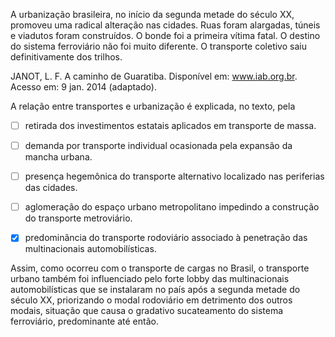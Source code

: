 

A urbanização brasileira, no início da segunda metade do século XX, promoveu uma radical alteração nas cidades. Ruas foram alargadas, túneis e viadutos foram construídos. O bonde foi a primeira vítima fatal. O destino do sistema ferroviário não foi muito diferente. O transporte coletivo saiu definitivamente dos trilhos.

JANOT, L. F. A caminho de Guaratiba. Disponível em: www.iab.org.br. Acesso em: 9 jan. 2014 (adaptado).

A relação entre transportes e urbanização é explicada, no texto, pela



- [ ] retirada dos investimentos estatais aplicados em transporte de massa.
- [ ] demanda por transporte individual ocasionada pela expansão da mancha urbana.
- [ ] presença hegemônica do transporte alternativo localizado nas periferias das cidades.
- [ ] aglomeração do espaço urbano metropolitano impedindo a construção do transporte metroviário.
- [x] predominância do transporte rodoviário associado à penetração das multinacionais automobilísticas.


Assim, como ocorreu com o transporte de cargas no Brasil, o transporte urbano também foi influenciado pelo forte lobby das multinacionais automobilísticas que se instalaram no país após a segunda metade do século XX, priorizando o modal rodoviário em detrimento dos outros modais, situação que causa o gradativo sucateamento do sistema ferroviário, predominante até então.
